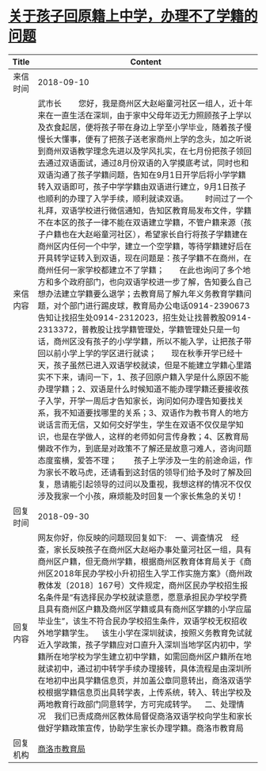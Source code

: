 # <a href="http://www.shangluo.gov.cn/zmhd/ldxxxx.jsp?urltype=leadermail.LeaderMailContentUrl&wbtreeid=1112&leadermailid=4911">关于孩子回原籍上中学，办理不了学籍的问题</a>
|Title|Content|
|:---:|---|
|来信时间|2018-09-10|
|来信内容|武市长        您好，我是商州区大赵峪童河社区一组人，近十年来在一直生活在深圳，由于家中父母年迈无力照顾孩子上学以及衣食起居，便将孩子带在身边上学至小学毕业，随着孩子慢慢长大懂事，便有了把孩子送老家商州上学的念头，加之听说到商州双语教学理念先进以及学风扎实，在七月份把孩子领回去通过双语面试，通过8月份双语的入学摸底考试，同时也和双语沟通了孩子学籍问题，告知在9月1日开学后将小学学籍转入双语即可，孩子中学学籍由双语进行建立，9月1日孩子也顺利的办理了入学手续，顺利就读双语。        时间过了一个礼拜，双语学校进行微信通知，告知区教育局发布文件，学籍不在本区的孩子一律不能在双语建立学籍，不管户籍来源（孩子户籍也在大赵峪童河社区），希望家长自行将孩子学籍建在商州区内任何一个中学，建立一个空学籍，等待学籍建好后在开具转学证转入到双语，现在问题是：孩子学籍不在商州，在商州任何一家学校都建立不了学籍；       在此也询问了多个地方和多个政府部门，也向双语学校进一步了解，告知要么自己想办法建立学籍要么退学；去教育局了解九年义务教育学籍问题，对个部门进行踢皮球，教育局办公电话0914-2390673告知让找招生处0914-2312023，招生处让找普教股0914-2313372，普教股让找学籍管理处，学籍管理处只是一句话，商州区没有孩子的小学学籍，所以不能入学，让把孩子带回以前小学上学的学区进行就读；       现在秋季开学已经十天，孩子虽然已进入双语学校就读，但是不能建立学籍心里踏实不下来，请问一下，1、孩子回原户籍入学是什么原因不能办理学籍；2、双语是什么时候知道不能办理学籍还要接收孩子入学，开学一周后才告知家长，询问如何办理告知要找关系，我不知道要找哪里的关系；3、双语作为教书育人的地方说话言而无信，又如何交好学生，学生在双语不仅仅是学知识，也是在学做人，这样的老师如何言传身教；4、区教育局懒政不作为，到底是对政策不了解还是故意刁难人，咨询问题态度蛮横，爱答不理；        孩子上学涉及一生的前途命运，作为家长不敢马虎，还请看到这封信的领导们给予及时了解及回复，恳请能引起领导的过问以及重视，我想这样的情况不仅仅涉及我家一个小孩，麻烦能及时回复一个家长焦急的关切！|
|回复时间|2018-09-30|
|回复内容|网友你好，你反映的问题现回复如下:    一、调查情况    经查，家长反映孩子在商州区大赵峪办事处童河社区一组，具有商州区户籍，但无商州学籍，根据商州区教育体育局关于《商州区2018年民办学校小升初招生入学工作实施方案》（商州政教体发〔2018〕167号）文件规定，商州区民办学校招生报名条件是“有选择民办学校就读意愿，愿意承担民办学校学费且具有商州区户籍及商州区学籍或具有商州区学籍的小学应届毕业生”，该生不符合民办学校招生条件，双语学校无权招收外地学籍学生。    该生小学在深圳就读，按照义务教育免试就近入学政策，孩子学籍应对口直升入深圳当地学区内初中，学籍所在地学校为学生建立初中学籍，如需回商州区户籍所在地就读初中，通过初中转学手续办理接转，具体流程是由深圳所在地初中出具学籍信息页，并加盖公章同意转出，商洛双语学校根据学籍信息页出具转学表，上传系统，转入、转出学校及两地教育行政部门同意转学，方可完成转学。    二、处理情况    我们已责成商州区教体局督促商洛双语学校向学生和家长做好学籍政策宣传，协助学生家长办理学籍。商洛市教育局|
|回复机构|<a href="../../categories/agencies/商洛市教育局.md">商洛市教育局</a>|
